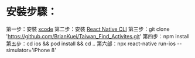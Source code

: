 # 安裝步驟：
第一步：安裝 [xcode](https://apps.apple.com/tw/app/xcode/id497799835?mt=12)
第二步：安裝 [React Native CLI](https://facebook.github.io/react-native/docs/getting-started)
第三步：git clone 'https://github.com/BrianKuei/Taiwan_Find_Activites.git'
第四步：npm install
第五步：cd ios && pod install && cd ..
第六部：npx react-native run-ios --simulator='iPhone 8'


